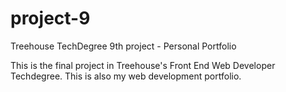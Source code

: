 # project-9
Treehouse TechDegree 9th project - Personal Portfolio 


This is the final project in Treehouse's Front End Web Developer Techdegree.  This is also my web development portfolio.
